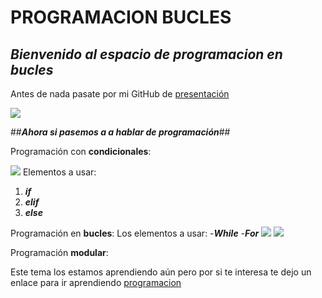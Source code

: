 # PROGRAMACION BUCLES
## **_Bienvenido al espacio de programacion en bucles_**

Antes de nada pasate por mi GitHub de [presentación]

![][imagen]

##**_Ahora si pasemos a a hablar de programación_**##

Programación con **condicionales**:

![][imagenc]
Elementos a usar:
1. **_if_**
2. **_elif_**
3. **_else_**

Programación en **bucles**:
Los elementos a usar:
-**_While_**
-**_For_**
![][imagenbw] ![][imagenbf]

Programación **modular**:

Este tema los estamos aprendiendo aún pero por si te interesa te dejo un enlace para ir aprendiendo 
[programacion]




















[imagenbf]:https://4.bp.blogspot.com/-e0XC4_SNzdY/VuS-FftmIHI/AAAAAAAABDI/zpSg7xh_V3oIePQv5WhC5SVb0Pljo9Ozw/s1600/bucle-for.PNG
[imagenbw]:![image](https://user-images.githubusercontent.com/115450041/202645646-52790b66-0f69-40b2-910c-aa4a2eda78f0.png)
[imagenc]:https://codenotch.com/blog/wp-content/uploads/2018/12/else-picture-1024x431.png
[imagen]:https://s36496.pcdn.co/wp-content/uploads/2019/01/7_Github_portada.jpg
[presentación]:https://github.com/FranJRG/FranJRG
[programacion]:https://programacionfacil.org/blog/programacion-modular-con-python/


